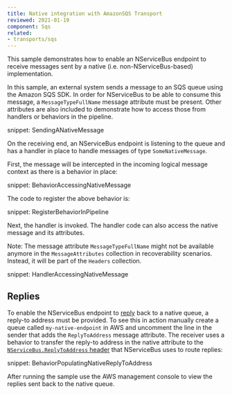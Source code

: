 ```yaml
---
title: Native integration with AmazonSQS Transport
reviewed: 2021-01-19
component: Sqs
related:
- transports/sqs
---
```


This sample demonstrates how to enable an NServiceBus endpoint to receive messages sent by a native (i.e. non-NServiceBus-based) implementation.

In this sample, an external system sends a message to an SQS queue using the Amazon SQS SDK. In order for NServiceBus to be able to consume this message, a `MessageTypeFullName` message attribute must be present. Other attributes are also included to demonstrate how to access those from handlers or behaviors in the pipeline.

snippet: SendingANativeMessage

On the receiving end, an NServiceBus endpoint is listening to the queue and has a handler in place to handle messages of type `SomeNativeMessage`.

First, the message will be intercepted in the incoming logical message context as there is a behavior in place:

snippet: BehaviorAccessingNativeMessage

The code to register the above behavior is:

snippet: RegisterBehaviorInPipeline

Next, the handler is invoked. The handler code can also access the native message and its attributes.

Note: The message attribute `MessageTypeFullName` might not be available anymore in the `MessageAttributes` collection in recoverability scenarios. Instead, it will be part of the `Headers` collection.

snippet: HandlerAccessingNativeMessage

## Replies

To enable the NServiceBus endpoint to [reply](/nservicebus/messaging/reply-to-a-message.md) back to a native queue, a reply-to address must be provided. To see this in action manually create a queue called `my-native-endpoint` in AWS and uncomment the line in the sender that adds the `ReplyToAddress` message attribute. The receiver uses a behavior to transfer the reply-to address in the native attribute to the [`NServiceBus.ReplyToAddress` header](/nservicebus/messaging/headers.md#messaging-interaction-headers-nservicebus-replytoaddress) that NServiceBus uses to route replies:

snippet: BehaviorPopulatingNativeReplyToAddress

After running the sample use the AWS management console to view the replies sent back to the native queue.
